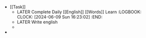 - [[Task]]
	- LATER Complete Daily [[English]] [[Words]] Learn
	  :LOGBOOK:
	  CLOCK: [2024-06-09 Sun 16:23:02]
	  :END:
	- LATER Write english
	-
-